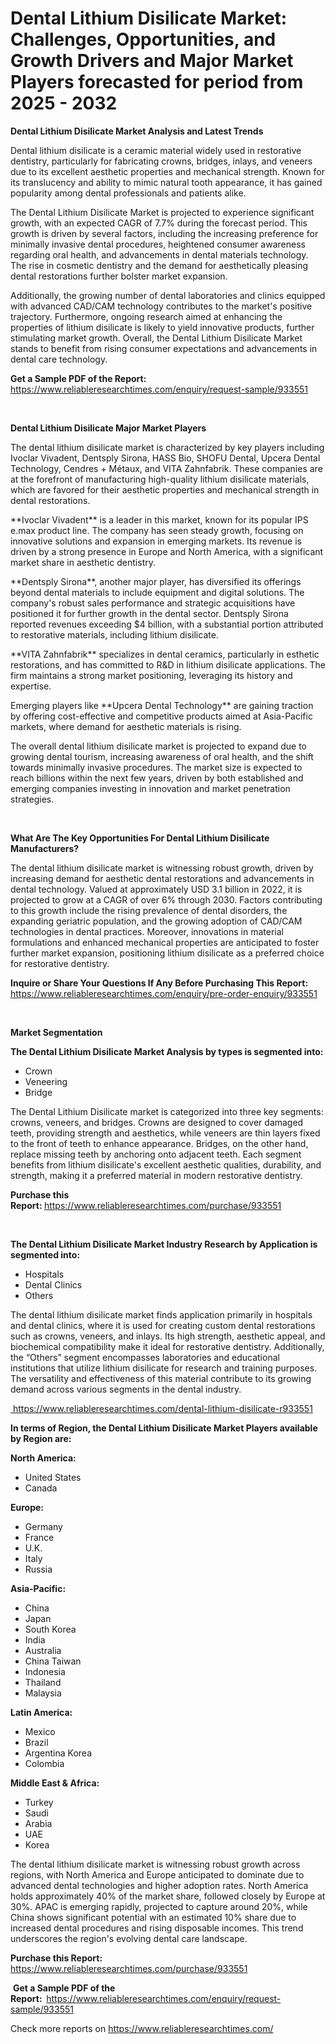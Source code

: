 <p><h1>Dental Lithium Disilicate Market: Challenges, Opportunities, and Growth Drivers and Major Market Players forecasted for period from 2025 - 2032</h1></p><p><strong>Dental Lithium Disilicate Market Analysis and Latest Trends</strong></p>
<p><p>Dental lithium disilicate is a ceramic material widely used in restorative dentistry, particularly for fabricating crowns, bridges, inlays, and veneers due to its excellent aesthetic properties and mechanical strength. Known for its translucency and ability to mimic natural tooth appearance, it has gained popularity among dental professionals and patients alike.</p><p>The Dental Lithium Disilicate Market is projected to experience significant growth, with an expected CAGR of 7.7% during the forecast period. This growth is driven by several factors, including the increasing preference for minimally invasive dental procedures, heightened consumer awareness regarding oral health, and advancements in dental materials technology. The rise in cosmetic dentistry and the demand for aesthetically pleasing dental restorations further bolster market expansion.</p><p>Additionally, the growing number of dental laboratories and clinics equipped with advanced CAD/CAM technology contributes to the market's positive trajectory. Furthermore, ongoing research aimed at enhancing the properties of lithium disilicate is likely to yield innovative products, further stimulating market growth. Overall, the Dental Lithium Disilicate Market stands to benefit from rising consumer expectations and advancements in dental care technology.</p></p>
<p><strong>Get a Sample PDF of the Report:&nbsp;</strong> <a href="https://www.reliableresearchtimes.com/enquiry/request-sample/933551?utm_campaign=3358&utm_medium=2&utm_source=Github&utm_content=ia&utm_term=08032025&utm_id=dental-lithium-disilicate">https://www.reliableresearchtimes.com/enquiry/request-sample/933551</a></p>
<p>&nbsp;</p>
<p><strong>Dental Lithium Disilicate Major Market Players</strong></p>
<p><p>The dental lithium disilicate market is characterized by key players including Ivoclar Vivadent, Dentsply Sirona, HASS Bio, SHOFU Dental, Upcera Dental Technology, Cendres + Métaux, and VITA Zahnfabrik. These companies are at the forefront of manufacturing high-quality lithium disilicate materials, which are favored for their aesthetic properties and mechanical strength in dental restorations.</p><p>**Ivoclar Vivadent** is a leader in this market, known for its popular IPS e.max product line. The company has seen steady growth, focusing on innovative solutions and expansion in emerging markets. Its revenue is driven by a strong presence in Europe and North America, with a significant market share in aesthetic dentistry.</p><p>**Dentsply Sirona**, another major player, has diversified its offerings beyond dental materials to include equipment and digital solutions. The company's robust sales performance and strategic acquisitions have positioned it for further growth in the dental sector. Dentsply Sirona reported revenues exceeding $4 billion, with a substantial portion attributed to restorative materials, including lithium disilicate.</p><p>**VITA Zahnfabrik** specializes in dental ceramics, particularly in esthetic restorations, and has committed to R&D in lithium disilicate applications. The firm maintains a strong market positioning, leveraging its history and expertise. </p><p>Emerging players like **Upcera Dental Technology** are gaining traction by offering cost-effective and competitive products aimed at Asia-Pacific markets, where demand for aesthetic materials is rising. </p><p>The overall dental lithium disilicate market is projected to expand due to growing dental tourism, increasing awareness of oral health, and the shift towards minimally invasive procedures. The market size is expected to reach billions within the next few years, driven by both established and emerging companies investing in innovation and market penetration strategies.</p></p>
<p>&nbsp;</p>
<p><strong>What Are The Key Opportunities For Dental Lithium Disilicate Manufacturers?</strong></p>
<p><p>The dental lithium disilicate market is witnessing robust growth, driven by increasing demand for aesthetic dental restorations and advancements in dental technology. Valued at approximately USD 3.1 billion in 2022, it is projected to grow at a CAGR of over 6% through 2030. Factors contributing to this growth include the rising prevalence of dental disorders, the expanding geriatric population, and the growing adoption of CAD/CAM technologies in dental practices. Moreover, innovations in material formulations and enhanced mechanical properties are anticipated to foster further market expansion, positioning lithium disilicate as a preferred choice for restorative dentistry.</p></p>
<p><strong>Inquire or Share Your Questions If Any Before Purchasing This Report:</strong> <a href="https://www.reliableresearchtimes.com/enquiry/pre-order-enquiry/933551?utm_campaign=3358&utm_medium=2&utm_source=Github&utm_content=ia&utm_term=08032025&utm_id=dental-lithium-disilicate">https://www.reliableresearchtimes.com/enquiry/pre-order-enquiry/933551</a></p>
<p>&nbsp;</p>
<p><strong>Market Segmentation</strong></p>
<p><strong>The Dental Lithium Disilicate Market Analysis by types is segmented into:</strong></p>
<p><ul><li>Crown</li><li>Veneering</li><li>Bridge</li></ul></p>
<p><p>The Dental Lithium Disilicate market is categorized into three key segments: crowns, veneers, and bridges. Crowns are designed to cover damaged teeth, providing strength and aesthetics, while veneers are thin layers fixed to the front of teeth to enhance appearance. Bridges, on the other hand, replace missing teeth by anchoring onto adjacent teeth. Each segment benefits from lithium disilicate's excellent aesthetic qualities, durability, and strength, making it a preferred material in modern restorative dentistry.</p></p>
<p><strong>Purchase this Report:&nbsp;</strong><a href="https://www.reliableresearchtimes.com/purchase/933551?utm_campaign=3358&utm_medium=2&utm_source=Github&utm_content=ia&utm_term=08032025&utm_id=dental-lithium-disilicate">https://www.reliableresearchtimes.com/purchase/933551</a></p>
<p>&nbsp;</p>
<p><strong>The Dental Lithium Disilicate Market Industry Research by Application is segmented into:</strong></p>
<p><ul><li>Hospitals</li><li>Dental Clinics</li><li>Others</li></ul></p>
<p><p>The dental lithium disilicate market finds application primarily in hospitals and dental clinics, where it is used for creating custom dental restorations such as crowns, veneers, and inlays. Its high strength, aesthetic appeal, and biochemical compatibility make it ideal for restorative dentistry. Additionally, the “Others” segment encompasses laboratories and educational institutions that utilize lithium disilicate for research and training purposes. The versatility and effectiveness of this material contribute to its growing demand across various segments in the dental industry.</p></p>
<p><a href="https://www.reliableresearchtimes.com/dental-lithium-disilicate-r933551?utm_campaign=3358&utm_medium=2&utm_source=Github&utm_content=ia&utm_term=08032025&utm_id=dental-lithium-disilicate">&nbsp;https://www.reliableresearchtimes.com/dental-lithium-disilicate-r933551</a></p>
<p><strong>In terms of Region, the Dental Lithium Disilicate Market Players available by Region are:</strong></p>
<p>
    <p> <strong> North America: </strong>
        <ul>
            <li>United States</li>
            <li>Canada</li>
        </ul>
        </p> 
    <p> <strong> Europe: </strong>
        <ul>
            <li>Germany</li>
            <li>France</li>
            <li>U.K.</li>
            <li>Italy</li>
            <li>Russia</li>
        </ul>
        </p> 
    <p> <strong> Asia-Pacific: </strong>
        <ul>
            <li>China</li>
            <li>Japan</li>
            <li>South Korea</li>
            <li>India</li>
            <li>Australia</li>
            <li>China Taiwan</li>
            <li>Indonesia</li>
            <li>Thailand</li>
            <li>Malaysia</li>
        </ul>
        </p> 
    <p> <strong> Latin America: </strong>
        <ul>
            <li>Mexico</li>
            <li>Brazil</li>
            <li>Argentina Korea</li>
            <li>Colombia</li>
        </ul>
        </p> 
    <p> <strong> Middle East & Africa: </strong>
        <ul>
            <li>Turkey</li>
            <li>Saudi</li>
            <li>Arabia</li>
            <li>UAE</li>
            <li>Korea</li>
        </ul>
    </p>
    </p>
<p><p>The dental lithium disilicate market is witnessing robust growth across regions, with North America and Europe anticipated to dominate due to advanced dental technologies and higher adoption rates. North America holds approximately 40% of the market share, followed closely by Europe at 30%. APAC is emerging rapidly, projected to capture around 20%, while China shows significant potential with an estimated 10% share due to increased dental procedures and rising disposable incomes. This trend underscores the region's evolving dental care landscape.</p></p>
<p><strong>Purchase this Report: </strong><a href="https://www.reliableresearchtimes.com/purchase/933551?utm_campaign=3358&utm_medium=2&utm_source=Github&utm_content=ia&utm_term=08032025&utm_id=dental-lithium-disilicate">https://www.reliableresearchtimes.com/purchase/933551</a></p>
<p>&nbsp;<strong>Get a Sample PDF of the Report:&nbsp;&nbsp;</strong><a href="https://www.reliableresearchtimes.com/enquiry/request-sample/933551?utm_campaign=3358&utm_medium=2&utm_source=Github&utm_content=ia&utm_term=08032025&utm_id=dental-lithium-disilicate">https://www.reliableresearchtimes.com/enquiry/request-sample/933551</a></p>
<p><strong></strong></p>
<p>Check more reports on <a href="https://www.reliableresearchtimes.com/?utm_campaign=3358&utm_medium=2&utm_source=Github&utm_content=ia&utm_term=08032025&utm_id=dental-lithium-disilicate">https://www.reliableresearchtimes.com/</a></p>
